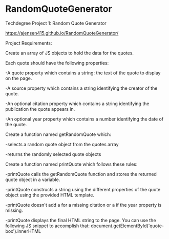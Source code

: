 # RandomQuoteGenerator
Techdegree Project 1: Random Quote Generator

https://ajensen415.github.io/RandomQuoteGenerator/

Project Requirements:

Create an array of JS objects to hold the data for the quotes.

Each quote should have the following properties:

 -A quote property which contains a string: the text of the quote to display on the page.
 
 -A source property which contains a string identifying the creator of the quote.
 
 -An optional citation property which contains a string identifying the publication the quote appears in.
 
 -An optional year property which contains a number identifying the date of the quote.
 

Create a function named getRandomQuote which:

 -selects a random quote object from the quotes array
 
 -returns the randomly selected quote objects
 
Create a function named printQuote which follows these rules:

 -printQuote calls the getRandomQuote function and stores the returned quote object in a variable.
 
 -printQuote constructs a string using the different properties of the quote object using the provided HTML template.
 
 -printQuote doesn't add a <span class="citation"> for a missing citation or a <span class="year"> if the year property is missing.
 
 -printQuote displays the final HTML string to the page. You can use the following JS snippet to accomplish that: document.getElementById('quote-box').innerHTML
 
